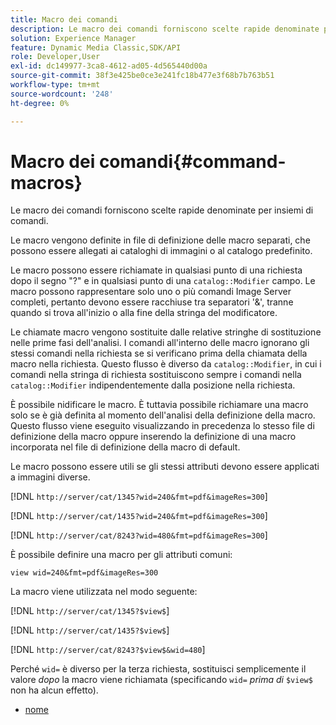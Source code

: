 ```yaml
---
title: Macro dei comandi
description: Le macro dei comandi forniscono scelte rapide denominate per insiemi di comandi.
solution: Experience Manager
feature: Dynamic Media Classic,SDK/API
role: Developer,User
exl-id: dc149977-3ca8-4612-ad05-4d565440d00a
source-git-commit: 38f3e425be0ce3e241fc18b477e3f68b7b763b51
workflow-type: tm+mt
source-wordcount: '248'
ht-degree: 0%

---
```


# Macro dei comandi{#command-macros}

Le macro dei comandi forniscono scelte rapide denominate per insiemi di comandi.

Le macro vengono definite in file di definizione delle macro separati, che possono essere allegati ai cataloghi di immagini o al catalogo predefinito.

Le macro possono essere richiamate in qualsiasi punto di una richiesta dopo il segno &quot;?&quot; e in qualsiasi punto di una `catalog::Modifier` campo. Le macro possono rappresentare solo uno o più comandi Image Server completi, pertanto devono essere racchiuse tra separatori &#39;&amp;&#39;, tranne quando si trova all&#39;inizio o alla fine della stringa del modificatore.

Le chiamate macro vengono sostituite dalle relative stringhe di sostituzione nelle prime fasi dell&#39;analisi. I comandi all&#39;interno delle macro ignorano gli stessi comandi nella richiesta se si verificano prima della chiamata della macro nella richiesta. Questo flusso è diverso da `catalog::Modifier`, in cui i comandi nella stringa di richiesta sostituiscono sempre i comandi nella `catalog::Modifier` indipendentemente dalla posizione nella richiesta.

È possibile nidificare le macro. È tuttavia possibile richiamare una macro solo se è già definita al momento dell&#39;analisi della definizione della macro. Questo flusso viene eseguito visualizzando in precedenza lo stesso file di definizione della macro oppure inserendo la definizione di una macro incorporata nel file di definizione della macro di default.

Le macro possono essere utili se gli stessi attributi devono essere applicati a immagini diverse.

[!DNL `http://server/cat/1345?wid=240&fmt=pdf&imageRes=300`]

[!DNL `http://server/cat/1435?wid=240&fmt=pdf&imageRes=300`]

[!DNL `http://server/cat/8243?wid=480&fmt=pdf&imageRes=300`]

È possibile definire una macro per gli attributi comuni:

`view wid=240&fmt=pdf&imageRes=300`

La macro viene utilizzata nel modo seguente:

[!DNL `http://server/cat/1345?$view$`]

[!DNL `http://server/cat/1435?$view$`]

[!DNL `http://server/cat/8243?$view$&wid=480`]

Perché `wid=` è diverso per la terza richiesta, sostituisci semplicemente il valore *dopo* la macro viene richiamata (specificando `wid=` *prima di* `$view$` non ha alcun effetto).

+ [nome](r-name.md)
